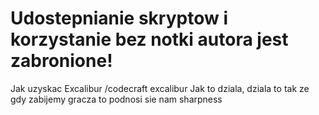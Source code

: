 # Udostepnianie skryptow i korzystanie bez notki autora jest zabronione!
Jak uzyskac Excalibur /codecraft excalibur 
Jak to dziala, dziala to tak ze gdy zabijemy gracza to podnosi sie nam sharpness
